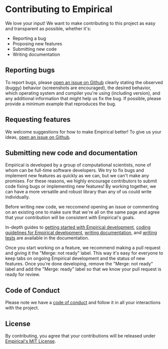 # Contributing to Empirical

We love your input! We want to make contributing to this project as easy and transparent as possible, whether it's:

- Reporting a bug
- Proposing new features
- Submitting new code
- Writing documentation

## Reporting bugs

To report bugs, please [open an issue on Github](https://github.com/devosoft/Empirical/issues) 
clearly stating the observed (buggy) behavior (screenshots are encouraged), the desired behavior, 
which operating system and compiler you're using (including version), and any additional information that might 
help us fix the bug. If possible, please provide a minimum example that reproduces the bug.

## Requesting features

We welcome suggestions for how to make Empirical better! To give us your ideas, [open an issue on Github](https://github.com/devosoft/Empirical/issues). 

## Submitting new code and documentation

Empirical is developed by a group of computational scientists, none of whom can be full-time software developers.
We try to fix bugs and implement new features as quickly as we can, but we can't make any promises.
For these reasons, we highly encourage contributors to submit code fixing bugs or implementing new features!
By working together, we can have a more versatile and robust library than any of us could write individually.

Before writing new code, we reccomend opening an issue or commenting on an existing one to make sure that we're all on the
same page and agree that your contribution will be consistent with Empirical's goals.

In-depth guides to [getting started with Empirical development](https://empirical.readthedocs.io/en/latest/dev/getting-started.html), 
[coding guidelines for Empirical development](https://empirical.readthedocs.io/en/latest/dev/contribution-guidelines-and-review.html),
[writing documentation](https://empirical.readthedocs.io/en/latest/dev/adding-documentation.html), and
[writing tests](https://empirical.readthedocs.io/en/latest/dev/guide-to-testing.html) are available in the documentation.

Once you start working on a feature, we recommend making a pull request and giving it the "Merge: not ready" label. This way it's easy for everyone
to keep tabs on ongoing Empirical development and the status of new features. Once you're done developing, remove the "Merge: not ready" label and
add the "Merge: ready" label so that we know your pull request is ready for review.

## Code of Conduct

Please note we have a [code of conduct](CODE_OF_CONDUCT.md) and follow it in all your interactions with the project.
   
## License

By contributing, you agree that your contributions will be released under [Empirical's MIT License](LICENSE.md).
